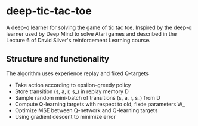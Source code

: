# deep-tic-tac-toe
A deep-q learner for solving the game of tic tac toe. Inspired by the deep-q learner used by Deep Mind to solve Atari games and described in the Lecture 6 of David Silver's reinforcement Learning course.

## Structure and functionality
The algorithm uses experience replay and fixed Q-targets
* Take action according to epsilon-greedy policy
* Store transition (s, a, r, s_) in replay memory D
* Sample random mini-batch of transitions (s, a, r, s_) from D
* Compute Q-learning targets with respect to old, fixde parameters W_
* Optimize MSE between Q-network and Q-learning targets
* Using gradient descent to minimize error
